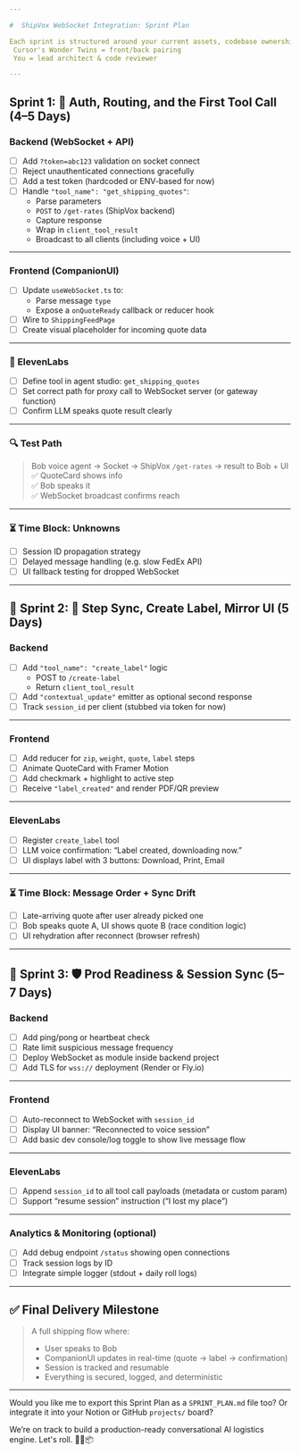 ```yaml
---

#  ShipVox WebSocket Integration: Sprint Plan

Each sprint is structured around your current assets, codebase ownership, and realistic engineering flow.  
 Cursor's Wonder Twins = front/back pairing  
 You = lead architect & code reviewer

---
```


##  Sprint 1: 🔐 Auth, Routing, and the First Tool Call (4–5 Days)

###  Backend (WebSocket + API)
- [ ] Add `?token=abc123` validation on socket connect
- [ ] Reject unauthenticated connections gracefully
- [ ] Add a test token (hardcoded or ENV-based for now)
- [ ] Handle `"tool_name": "get_shipping_quotes"`:
  - Parse parameters
  - `POST` to `/get-rates` (ShipVox backend)
  - Capture response
  - Wrap in `client_tool_result`
  - Broadcast to all clients (including voice + UI)

---

###  Frontend (CompanionUI)
- [ ] Update `useWebSocket.ts` to:
  - Parse message `type`
  - Expose a `onQuoteReady` callback or reducer hook
- [ ] Wire to `ShippingFeedPage`
- [ ] Create visual placeholder for incoming quote data

---

### 🎤 ElevenLabs
- [ ] Define tool in agent studio: `get_shipping_quotes`
- [ ] Set correct path for proxy call to WebSocket server (or gateway function)
- [ ] Confirm LLM speaks quote result clearly

---

### 🔍 Test Path
> Bob voice agent → Socket → ShipVox `/get-rates` → result to Bob + UI  
> ✅ QuoteCard shows info  
> ✅ Bob speaks it  
> ✅ WebSocket broadcast confirms reach

---

### ⏳ Time Block: Unknowns
- [ ] Session ID propagation strategy
- [ ] Delayed message handling (e.g. slow FedEx API)
- [ ] UI fallback testing for dropped WebSocket

---

## 🚀 Sprint 2: 🧠 Step Sync, Create Label, Mirror UI (5 Days)

### Backend
- [ ] Add `"tool_name": "create_label"` logic
  - POST to `/create-label`
  - Return `client_tool_result`
- [ ] Add `"contextual_update"` emitter as optional second response
- [ ] Track `session_id` per client (stubbed via token for now)

---

### Frontend
- [ ] Add reducer for `zip`, `weight`, `quote`, `label` steps
- [ ] Animate QuoteCard with Framer Motion
- [ ] Add checkmark + highlight to active step
- [ ] Receive `"label_created"` and render PDF/QR preview

---

### ElevenLabs
- [ ] Register `create_label` tool
- [ ] LLM voice confirmation: “Label created, downloading now.”
- [ ] UI displays label with 3 buttons: Download, Print, Email

---

### ⏳ Time Block: Message Order + Sync Drift
- [ ] Late-arriving quote after user already picked one
- [ ] Bob speaks quote A, UI shows quote B (race condition logic)
- [ ] UI rehydration after reconnect (browser refresh)

---

## 🔧 Sprint 3: 🛡️ Prod Readiness & Session Sync (5–7 Days)

### Backend
- [ ] Add ping/pong or heartbeat check
- [ ] Rate limit suspicious message frequency
- [ ] Deploy WebSocket as module inside backend project
- [ ] Add TLS for `wss://` deployment (Render or Fly.io)

---

### Frontend
- [ ] Auto-reconnect to WebSocket with `session_id`
- [ ] Display UI banner: “Reconnected to voice session”
- [ ] Add basic dev console/log toggle to show live message flow

---

### ElevenLabs
- [ ] Append `session_id` to all tool call payloads (metadata or custom param)
- [ ] Support “resume session” instruction (“I lost my place”)

---

### Analytics & Monitoring (optional)
- [ ] Add debug endpoint `/status` showing open connections
- [ ] Track session logs by ID
- [ ] Integrate simple logger (stdout + daily roll logs)

---

## ✅ Final Delivery Milestone

> A full shipping flow where:
> - User speaks to Bob
> - CompanionUI updates in real-time (quote → label → confirmation)
> - Session is tracked and resumable
> - Everything is secured, logged, and deterministic

---

Would you like me to export this Sprint Plan as a `SPRINT_PLAN.md` file too? Or integrate it into your Notion or GitHub `projects/` board?

We’re on track to build a production-ready conversational AI logistics engine. Let's roll. 📡🧠📦